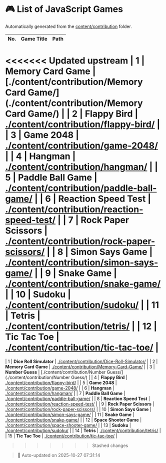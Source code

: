 # 🎮 List of JavaScript Games

Automatically generated from the [content/contribution](./content/contribution) folder.

| No. | Game Title | Path |
|:--:|:----------------|:----------------------------|
<<<<<<< Updated upstream
| 1 | **Memory Card Game** | [./content/contribution/Memory Card Game/](./content/contribution/Memory Card Game/) |
| 2 | **Flappy Bird** | [./content/contribution/flappy-bird/](./content/contribution/flappy-bird/) |
| 3 | **Game 2048** | [./content/contribution/game-2048/](./content/contribution/game-2048/) |
| 4 | **Hangman** | [./content/contribution/hangman/](./content/contribution/hangman/) |
| 5 | **Paddle Ball Game** | [./content/contribution/paddle-ball-game/](./content/contribution/paddle-ball-game/) |
| 6 | **Reaction Speed Test** | [./content/contribution/reaction-speed-test/](./content/contribution/reaction-speed-test/) |
| 7 | **Rock Paper Scissors** | [./content/contribution/rock-paper-scissors/](./content/contribution/rock-paper-scissors/) |
| 8 | **Simon Says Game** | [./content/contribution/simon-says-game/](./content/contribution/simon-says-game/) |
| 9 | **Snake Game** | [./content/contribution/snake-game/](./content/contribution/snake-game/) |
| 10 | **Sudoku** | [./content/contribution/sudoku/](./content/contribution/sudoku/) |
| 11 | **Tetris** | [./content/contribution/tetris/](./content/contribution/tetris/) |
| 12 | **Tic Tac Toe** | [./content/contribution/tic-tac-toe/](./content/contribution/tic-tac-toe/) |
=======
| 1 | **Dice Roll Simulator** | [./content/contribution/Dice-Roll-Simulator/](./content/contribution/Dice-Roll-Simulator/) |
| 2 | **Memory Card Game** | [./content/contribution/Memory-Card-Game/](./content/contribution/Memory-Card-Game/) |
| 3 | **Number Guess** | [./content/contribution/Number Guess/](./content/contribution/Number Guess/) |
| 4 | **Flappy Bird** | [./content/contribution/flappy-bird/](./content/contribution/flappy-bird/) |
| 5 | **Game 2048** | [./content/contribution/game-2048/](./content/contribution/game-2048/) |
| 6 | **Hangman** | [./content/contribution/hangman/](./content/contribution/hangman/) |
| 7 | **Paddle Ball Game** | [./content/contribution/paddle-ball-game/](./content/contribution/paddle-ball-game/) |
| 8 | **Reaction Speed Test** | [./content/contribution/reaction-speed-test/](./content/contribution/reaction-speed-test/) |
| 9 | **Rock Paper Scissors** | [./content/contribution/rock-paper-scissors/](./content/contribution/rock-paper-scissors/) |
| 10 | **Simon Says Game** | [./content/contribution/simon-says-game/](./content/contribution/simon-says-game/) |
| 11 | **Snake Game** | [./content/contribution/snake-game/](./content/contribution/snake-game/) |
| 12 | **Space Shooter Game** | [./content/contribution/space-shooter-game/](./content/contribution/space-shooter-game/) |
| 13 | **Sudoku** | [./content/contribution/sudoku/](./content/contribution/sudoku/) |
| 14 | **Tetris** | [./content/contribution/tetris/](./content/contribution/tetris/) |
| 15 | **Tic Tac Toe** | [./content/contribution/tic-tac-toe/](./content/contribution/tic-tac-toe/) |
>>>>>>> Stashed changes

> 🧩 Auto-updated on 2025-10-27 07:31:14
